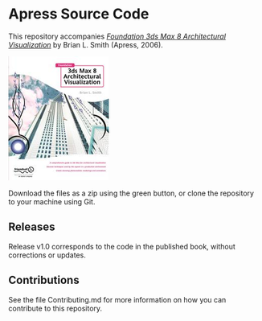 # Apress Source Code

This repository accompanies [*Foundation 3ds Max 8 Architectural Visualization*](http://www.apress.com/9781590595572) by Brian L. Smith (Apress, 2006).

![Cover image](9781590595572.jpg)

Download the files as a zip using the green button, or clone the repository to your machine using Git.

## Releases

Release v1.0 corresponds to the code in the published book, without corrections or updates.

## Contributions

See the file Contributing.md for more information on how you can contribute to this repository.
